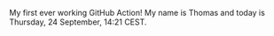 My first ever working GitHub Action!
My name is Thomas and today is Thursday, 24 September, 14:21 CEST. 
